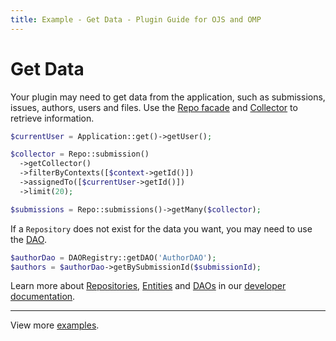 ```yaml
---
title: Example - Get Data - Plugin Guide for OJS and OMP
---
```


# Get Data

Your plugin may need to get data from the application, such as submissions, issues, authors, users and files. Use the [Repo facade](/dev/documentation/en/architecture-repositories) and [Collector](/dev/documentation/en/architecture-daos#collector) to retrieve information.

```php
$currentUser = Application::get()->getUser();

$collector = Repo::submission()
  ->getCollector()
  ->filterByContexts([$context->getId()])
  ->assignedTo([$currentUser->getId()])
  ->limit(20);

$submissions = Repo::submissions()->getMany($collector);
```

If a `Repository` does not exist for the data you want, you may need to use the [DAO](/dev/documentation/en/architecture-daos).

```php
$authorDao = DAORegistry::getDAO('AuthorDAO');
$authors = $authorDao->getBySubmissionId($submissionId);
```

Learn more about [Repositories](/dev/documentation/en/architecture-repositories), [Entities](/dev/documentation/en/architecture-entities) and [DAOs](/dev/documentation/en/architecture-daos) in our [developer documentation](/dev/documentation/en).

---

View more [examples](./examples).
